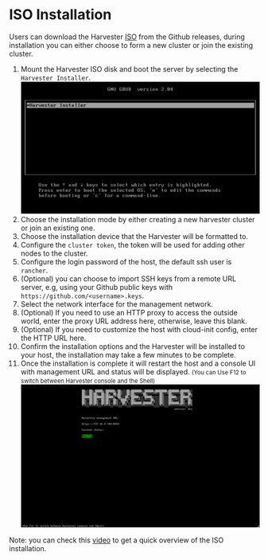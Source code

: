 # ISO Installation

Users can download the Harvester [ISO](https://github.com/rancher/harvester/releases) from the Github releases, during installation you can either choose to form a new cluster or join the existing cluster.

1. Mount the Harvester ISO disk and boot the server by selecting the `Harvester Installer`.
![iso-install.png](./assets/iso-install.png)
1. Choose the installation mode by either creating a new harvester cluster or join an existing one.
1. Choose the installation device that the Harvester will be formatted to.
1. Configure the `cluster token`, the token will be used for adding other nodes to the cluster.
1. Configure the login password of the host, the default ssh user is `rancher`.
1. (Optional) you can choose to import SSH keys from a remote URL server, e.g, using your Github public keys with `https://github.com/<username>.keys`.
1. Select the network interface for the management network.
1. (Optional) If you need to use an HTTP proxy to access the outside world, enter the proxy URL address here, otherwise, leave this blank.
1. (Optional) If you need to customize the host with cloud-init config, enter the HTTP URL here.
1. Confirm the installation options and the Harvester will be installed to your host, the installation may take a few minutes to be complete.
1. Once the installation is complete it will restart the host and a console UI with management URL and status will be displayed. <small>(You can Use F12 to switch between Harvester console and the Shell)</small>
![iso-installed.png](./assets/iso-installed.png)

Note: you can check this [video](https://vimeo.com/489756858) to get a quick overview of the ISO installation.
